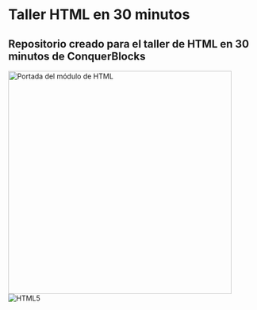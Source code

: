 <h1>Taller HTML en 30 minutos</h1>

<h2>Repositorio creado para el taller de HTML en 30 minutos de ConquerBlocks</h2>

<img width="450px" src="portada.jpg" alt="Portada del módulo de HTML" />

<img src="https://img.shields.io/badge/html5-%23E34F26.svg?style=for-the-badge&amp;logo=html5&amp;logoColor=white" alt="HTML5">
